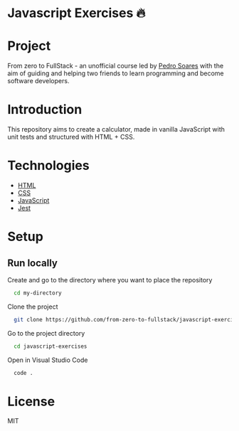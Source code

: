 # Javascript Exercises 🔥

# Project

From zero to FullStack - an unofficial course led by [Pedro Soares](https://github.com/pncsoares) with the aim of guiding and helping two friends to learn programming and become software developers.

# Introduction

This repository aims to create a calculator, made in vanilla JavaScript with unit tests and structured with HTML + CSS.

# Technologies

- [HTML](https://www.w3schools.com/html/)
- [CSS](https://www.w3schools.com/css/)
- [JavaScript](https://www.javascript.com)
- [Jest](https://jestjs.io)

# Setup

## Run locally

Create and go to the directory where you want to place the repository

```bash
  cd my-directory
```

Clone the project

```bash
  git clone https://github.com/from-zero-to-fullstack/javascript-exercises.git
```

Go to the project directory

```bash
  cd javascript-exercises
```

Open in Visual Studio Code

```bash
  code .
```

# License

MIT